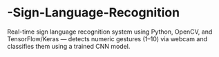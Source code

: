 # -Sign-Language-Recognition
Real-time sign language recognition system using Python, OpenCV, and TensorFlow/Keras — detects numeric gestures (1–10) via webcam and classifies them using a trained CNN model.
